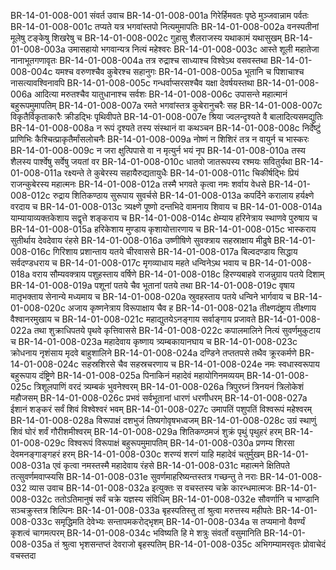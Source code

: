BR-14-01-008-001	संवर्त उवाच
BR-14-01-008-001a	गिरेर्हिमवतः पृष्ठे मुञ्जवान्नाम पर्वतः
BR-14-01-008-001c	तप्यते यत्र भगवांस्तपो नित्यमुमापतिः
BR-14-01-008-002a	वनस्पतीनां मूलेषु टङ्केषु शिखरेषु च
BR-14-01-008-002c	गुहासु शैलराजस्य यथाकामं यथासुखम्
BR-14-01-008-003a	उमासहायो भगवान्यत्र नित्यं महेश्वरः
BR-14-01-008-003c	आस्ते शूली महातेजा नानाभूतगणावृतः
BR-14-01-008-004a	तत्र रुद्राश्च साध्याश्च विश्वेऽथ वसवस्तथा
BR-14-01-008-004c	यमश्च वरुणश्चैव कुबेरश्च सहानुगः
BR-14-01-008-005a	भूतानि च पिशाचाश्च नासत्यावश्विनावपि
BR-14-01-008-005c	गन्धर्वाप्सरसश्चैव यक्षा देवर्षयस्तथा
BR-14-01-008-006a	आदित्या मरुतश्चैव यातुधानाश्च सर्वशः
BR-14-01-008-006c	उपासन्ते महात्मानं बहुरूपमुमापतिम्
BR-14-01-008-007a	रमते भगवांस्तत्र कुबेरानुचरैः सह
BR-14-01-008-007c	विकृतैर्विकृताकारैः क्रीडद्भिः पृथिवीपते
BR-14-01-008-007e	श्रिया ज्वलन्दृश्यते वै बालादित्यसमद्युतिः
BR-14-01-008-008a	न रूपं दृश्यते तस्य संस्थानं वा कथञ्चन
BR-14-01-008-008c	निर्देष्टुं प्राणिभिः कैश्चित्प्राकृतैर्मांसलोचनैः
BR-14-01-008-009a	नोष्णं न शिशिरं तत्र न वायुर्न च भास्करः
BR-14-01-008-009c	न जरा क्षुत्पिपासे वा न मृत्युर्न भयं नृप
BR-14-01-008-010a	तस्य शैलस्य पार्श्वेषु सर्वेषु जयतां वर
BR-14-01-008-010c	धातवो जातरूपस्य रश्मयः सवितुर्यथा
BR-14-01-008-011a	रक्ष्यन्ते ते कुबेरस्य सहायैरुद्यतायुधैः
BR-14-01-008-011c	चिकीर्षद्भिः प्रियं राजन्कुबेरस्य महात्मनः
BR-14-01-008-012a	तस्मै भगवते कृत्वा नमः शर्वाय वेधसे
BR-14-01-008-012c	रुद्राय शितिकण्ठाय सुरूपाय सुवर्चसे
BR-14-01-008-013a	कपर्दिने करालाय हर्यक्ष्णे वरदाय च
BR-14-01-008-013c	त्र्यक्ष्णे पूष्णो दन्तभिदे वामनाय शिवाय च
BR-14-01-008-014a	याम्यायाव्यक्तकेशाय सद्वृत्ते शङ्कराय च
BR-14-01-008-014c	क्षेम्याय हरिनेत्राय स्थाणवे पुरुषाय च
BR-14-01-008-015a	हरिकेशाय मुण्डाय कृशायोत्तारणाय च
BR-14-01-008-015c	भास्कराय सुतीर्थाय देवदेवाय रंहसे
BR-14-01-008-016a	उष्णीषिणे सुवक्त्राय सहस्राक्षाय मीढुषे
BR-14-01-008-016c	गिरिशाय प्रशान्ताय यतये चीरवाससे
BR-14-01-008-017a	बिल्वदण्डाय सिद्धाय सर्वदण्डधराय च
BR-14-01-008-017c	मृगव्याधाय महते धन्विनेऽथ भवाय च
BR-14-01-008-018a	वराय सौम्यवक्त्राय पशुहस्ताय वर्षिणे
BR-14-01-008-018c	हिरण्यबाहवे राजन्नुग्राय पतये दिशाम्
BR-14-01-008-019a	पशूनां पतये चैव भूतानां पतये तथा
BR-14-01-008-019c	वृषाय मातृभक्ताय सेनान्ये मध्यमाय च
BR-14-01-008-020a	स्रुवहस्ताय पतये धन्विने भार्गवाय च
BR-14-01-008-020c	अजाय कृष्णनेत्राय विरूपाक्षाय चैव ह
BR-14-01-008-021a	तीक्ष्णदंष्ट्राय तीक्ष्णाय वैश्वानरमुखाय च
BR-14-01-008-021c	महाद्युतयेऽनङ्गाय सर्वाङ्गाय प्रजावते
BR-14-01-008-022a	तथा शुक्राधिपतये पृथवे कृत्तिवाससे
BR-14-01-008-022c	कपालमालिने नित्यं सुवर्णमुकुटाय च
BR-14-01-008-023a	महादेवाय कृष्णाय त्र्यम्बकायानघाय च
BR-14-01-008-023c	क्रोधनाय नृशंसाय मृदवे बाहुशालिने
BR-14-01-008-024a	दण्डिने तप्ततपसे तथैव क्रूरकर्मणे
BR-14-01-008-024c	सहस्रशिरसे चैव सहस्रचरणाय च
BR-14-01-008-024e	नमः स्वधास्वरूपाय बहुरूपाय दंष्ट्रिणे
BR-14-01-008-025a	पिनाकिनं महादेवं महायोगिनमव्ययम्
BR-14-01-008-025c	त्रिशूलपाणिं वरदं त्र्यम्बकं भुवनेश्वरम्
BR-14-01-008-026a	त्रिपुरघ्नं त्रिनयनं त्रिलोकेशं महौजसम्
BR-14-01-008-026c	प्रभवं सर्वभूतानां धारणं धरणीधरम्
BR-14-01-008-027a	ईशानं शङ्करं सर्वं शिवं विश्वेश्वरं भवम्
BR-14-01-008-027c	उमापतिं पशुपतिं विश्वरूपं महेश्वरम्
BR-14-01-008-028a	विरूपाक्षं दशभुजं तिष्यगोवृषभध्वजम्
BR-14-01-008-028c	उग्रं स्थाणुं शिवं घोरं शर्वं गौरीशमीश्वरम्
BR-14-01-008-029a	शितिकण्ठमजं शुक्रं पृथुं पृथुहरं हरम्
BR-14-01-008-029c	विश्वरूपं विरूपाक्षं बहुरूपमुमापतिम्
BR-14-01-008-030a	प्रणम्य शिरसा देवमनङ्गाङ्गहरं हरम्
BR-14-01-008-030c	शरण्यं शरणं याहि महादेवं चतुर्मुखम्
BR-14-01-008-031a	एवं कृत्वा नमस्तस्मै महादेवाय रंहसे
BR-14-01-008-031c	महात्मने क्षितिपते तत्सुवर्णमवाप्स्यसि
BR-14-01-008-031e	सुवर्णमाहरिष्यन्तस्तत्र गच्छन्तु ते नराः
BR-14-01-008-032	व्यास उवाच
BR-14-01-008-032a	इत्युक्तः स वचस्तस्य चक्रे कारन्धमात्मजः
BR-14-01-008-032c	ततोऽतिमानुषं सर्वं चक्रे यज्ञस्य संविधिम्
BR-14-01-008-032e	सौवर्णानि च भाण्डानि सञ्चक्रुस्तत्र शिल्पिनः
BR-14-01-008-033a	बृहस्पतिस्तु तां श्रुत्वा मरुत्तस्य महीपतेः
BR-14-01-008-033c	समृद्धिमति देवेभ्यः सन्तापमकरोद्भृशम्
BR-14-01-008-034a	स तप्यमानो वैवर्ण्यं कृशत्वं चागमत्परम्
BR-14-01-008-034c	भविष्यति हि मे शत्रुः संवर्तो वसुमानिति
BR-14-01-008-035a	तं श्रुत्वा भृशसन्तप्तं देवराजो बृहस्पतिम्
BR-14-01-008-035c	अभिगम्यामरवृतः प्रोवाचेदं वचस्तदा
